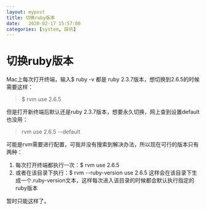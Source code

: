 ```yaml
---
layout: mypost
title: 切换ruby版本
date:   2020-02-17 15:57:00
categories: [system, 踩坑]
---
```


# 切换ruby版本

Mac上每次打开终端，输入$ ruby -v 都是 ruby 2.3.7版本，想切换到2.6.5的时候需要这样：

> $ rvm use 2.6.5

但是打开新终端后默认还是ruby 2.3.7版本，想要永久切换，网上查到设置default也没用：

> rvm use 2.6.5 --default

可能是rvm需要进行配置，可我并没有搜索到解决办法，所以现在可行的版本只有两种：

1. 每次打开终端都执行一次：$ rvm use 2.6.5
2. 或者在该目录下执行：$ rvm --ruby-version use 2.6.5   这样会在该目录下生成一个.ruby-version文本，这样每次进入该目录的时候都会默认执行指定的ruby版本

暂时只能这样了。